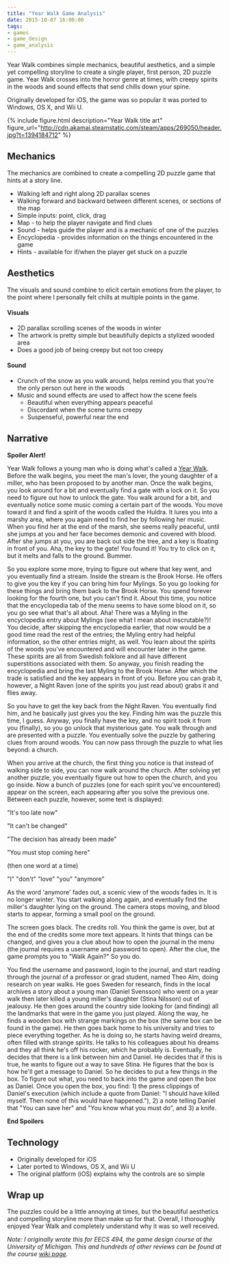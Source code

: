 ```yaml
---
title: "Year Walk Game Analysis"
date: 2015-10-07 16:00:00
tags:
- games
- game_design
- game_analysis
---
```


Year Walk combines simple mechanics, beautiful aesthetics, and a simple yet compelling storyline to create a single player, first person, 2D puzzle game. Year Walk crosses into the horror genre at times, with creepy spirits in the woods and sound effects that send chills down your spine.

<!--more-->

Originally developed for iOS, the game was so popular it was ported to Windows, OS X, and Wii U.

{% include figure.html description="Year Walk title art" figure_url="http://cdn.akamai.steamstatic.com/steam/apps/269050/header.jpg?t=1394184712" %}


## Mechanics
The mechanics are combined to create a compelling 2D puzzle game that hints at a story line.

- Walking left and right along 2D parallax scenes  
- Walking forward and backward between different scenes, or sections of the map  
- Simple inputs: point, click, drag  
- Map - to help the player navigate and find clues  
- Sound - helps guide the player and is a mechanic of one of the puzzles  
- Encyclopedia - provides information on the things encountered in the game  
- Hints - available for if/when the player get stuck on a puzzle  


## Aesthetics
The visuals and sound combine to elicit certain emotions from the player, to the point where I personally felt chills at multiple points in the game.

#### Visuals
- 2D parallax scrolling scenes of the woods in winter  
- The artwork is pretty simple but beautifully depicts a stylized wooded area  
- Does a good job of being creepy but not too creepy  

#### Sound
- Crunch of the snow as you walk around, helps remind you that you're the only person out here in the woods  
- Music and sound effects are used to affect how the scene feels  
  - Beautiful when everything appears peaceful
  - Discordant when the scene turns creepy
  - Suspenseful, powerful near the end

## Narrative
**Spoiler Alert!**

Year Walk follows a young man who is doing what's called a [Year Walk][year-walk-swedish-wikipedia]. Before the walk begins, you meet the man's lover, the young daughter of a miller, who has been proposed to by another man. Once the walk begins, you look around for a bit and eventually find a gate with a lock on it. So you need to figure out how to unlock the gate. You walk around for a bit, and eventually notice some music coming a certain part of the woods. You move toward it and find a spirit of the woods called the Huldra. It lures you into a marshy area, where you again need to find her by following her music. When you find her at the end of the marsh, she seems really peaceful, until she jumps at you and her face becomes demonic and covered with blood. After she jumps at you, you are back out side the tree, and a key is floating in front of you. Aha, the key to the gate! You found it! You try to click on it, but it melts and falls to the ground. Bummer.

So you explore some more, trying to figure out where that key went, and you eventually find a stream. Inside the stream is the Brook Horse. He offers to give you the key if you can bring him four Mylings. So you go looking for these things and bring them back to the Brook Horse. You spend forever looking for the fourth one, but you can't find it. About this time, you notice that the encyclopedia tab of the menu seems to have some blood on it, so you go see what that's all about. Aha! There was a Myling in the encyclopedia entry about Mylings (see what I mean about inscrutable?)! You decide, after skipping the encyclopedia earlier, that now would be a good time read the rest of the entries; the Myling entry had helpful information, so the other entries might, as well. You learn about the spirits of the woods you've encountered and will encounter later in the game. These spirits are all from Swedish folklore and all have different superstitions associated with them. So anyway, you finish reading the encyclopedia and bring the last Myling to the Brook Horse. After which the trade is satisfied and the key appears in front of you. Before you can grab it, however, a Night Raven (one of the spirits you just read about) grabs it and flies away.

So you have to get the key back from the Night Raven. You eventually find him, and he basically just gives you the key. Finding him was the puzzle this time, I guess. Anyway, you finally have the key, and no spirit took it from you (finally), so you go unlock that mysterious gate. You walk through and are presented with a puzzle. You eventually solve the puzzle by gathering clues from around woods. You can now pass through the puzzle to what lies beyond: a church.

When you arrive at the church, the first thing you notice is that instead of walking side to side, you can now walk around the church. After solving yet another puzzle, you eventually figure out how to open the church, and you go inside. Now a bunch of puzzles (one for each spirit you've encountered) appear on the screen, each appearing after you solve the previous one. Between each puzzle, however, some text is displayed:

"It's too late now"

"It can't be changed"

"The decision has already been made"

"You must stop coming here"

(then one word at a time)

"I" "don't" "love" "you" "anymore"

As the word 'anymore' fades out, a scenic view of the woods fades in. It is no longer winter. You start walking along again, and eventually find the miller's daughter lying on the ground. The camera stops moving, and blood starts to appear, forming a small pool on the ground.

The screen goes black. The credits roll. You think the game is over, but at the end of the credits some more text appears. It hints that things can be changed, and gives you a clue about how to open the journal in the menu (the journal requires a username and password to open). After the clue, the game prompts you to "Walk Again?" So you do.

You find the username and password, login to the journal, and start reading through the journal of a professor or grad student, named Theo Alm, doing research on year walks. He goes Sweden for research, finds in the local archives a story about a young man (Daniel Svensson) who went on a year walk then later killed a young miller's daughter (Stina Nilsson) out of jealousy. He then goes around the country side looking for (and finding) all the landmarks that were in the game you just played. Along the way, he finds a wooden box with strange markings on the box (the same box can be found in the game). He then goes back home to his university and tries to piece everything together. As he is doing so, he starts having weird dreams, often filled with strange spirits. He talks to his colleagues about his dreams and they all think he's off his rocker, which he probably is. Eventually, he decides that there is a link between him and Daniel. He decides that if this is true, he wants to figure out a way to save Stina. He figures that the box is how he'll get a message to Daniel. So he decides to put a few things in the box. To figure out what, you need to back into the game and open the box as Daniel. Once you open the box, you find: 1) the press clippings of Daniel's execution (which include a quote from Daniel: "I should have killed myself. Then none of this would have happened."), 2) a note telling Daniel that "You can save her" and "You know what you must do", and 3) a knife.

**End Spoilers**

## Technology
- Originally developed for iOS  
- Later ported to Windows, OS X, and Wii U  
- The original platform (iOS) explains why the controls are so simple  

## Wrap up
The puzzles could be a little annoying at times, but the beautiful aesthetics and compelling storyline more than make up for that. Overall, I thoroughly enjoyed Year Walk and completely understand why it was so well received.


*Note: I originally wrote this for EECS 494, the game design course at the University of Michigan. This and hundreds of other reviews can be found at the course [wiki page][494-gamewiki].*


[year-walk-title-image]: http://cdn.akamai.steamstatic.com/steam/apps/269050/header.jpg?t=1394184712
[year-walk-swedish-wikipedia]: https://en.wikipedia.org/wiki/%C3%85rsg%C3%A5ng
[494-gamewiki]: https://web.eecs.umich.edu/~gameprof/gamewiki/index.php/Main_Page
